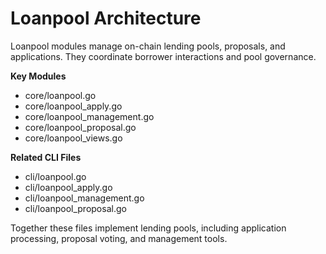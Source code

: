 # Loanpool Architecture

Loanpool modules manage on-chain lending pools, proposals, and applications. They coordinate borrower interactions and pool governance.

**Key Modules**
- core/loanpool.go
- core/loanpool_apply.go
- core/loanpool_management.go
- core/loanpool_proposal.go
- core/loanpool_views.go

**Related CLI Files**
- cli/loanpool.go
- cli/loanpool_apply.go
- cli/loanpool_management.go
- cli/loanpool_proposal.go

Together these files implement lending pools, including application processing, proposal voting, and management tools.
